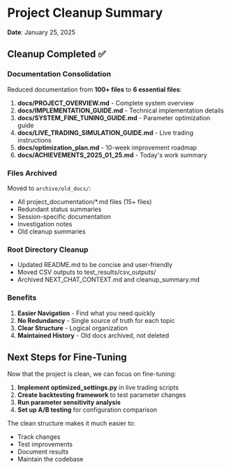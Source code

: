 # Project Cleanup Summary
**Date**: January 25, 2025

## Cleanup Completed ✅

### Documentation Consolidation
Reduced documentation from **100+ files** to **6 essential files**:

1. **docs/PROJECT_OVERVIEW.md** - Complete system overview
2. **docs/IMPLEMENTATION_GUIDE.md** - Technical implementation details
3. **docs/SYSTEM_FINE_TUNING_GUIDE.md** - Parameter optimization guide
4. **docs/LIVE_TRADING_SIMULATION_GUIDE.md** - Live trading instructions
5. **docs/optimization_plan.md** - 10-week improvement roadmap
6. **docs/ACHIEVEMENTS_2025_01_25.md** - Today's work summary

### Files Archived
Moved to `archive/old_docs/`:
- All project_documentation/*.md files (15+ files)
- Redundant status summaries
- Session-specific documentation
- Investigation notes
- Old cleanup summaries

### Root Directory Cleanup
- Updated README.md to be concise and user-friendly
- Moved CSV outputs to test_results/csv_outputs/
- Archived NEXT_CHAT_CONTEXT.md and cleanup_summary.md

### Benefits
1. **Easier Navigation** - Find what you need quickly
2. **No Redundancy** - Single source of truth for each topic
3. **Clear Structure** - Logical organization
4. **Maintained History** - Old docs archived, not deleted

## Next Steps for Fine-Tuning

Now that the project is clean, we can focus on fine-tuning:

1. **Implement optimized_settings.py** in live trading scripts
2. **Create backtesting framework** to test parameter changes
3. **Run parameter sensitivity analysis**
4. **Set up A/B testing** for configuration comparison

The clean structure makes it much easier to:
- Track changes
- Test improvements
- Document results
- Maintain the codebase